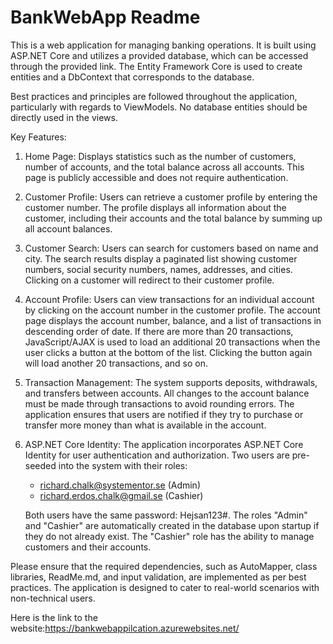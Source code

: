# BankWebApp Readme

This is a web application for managing banking operations. It is built using ASP.NET Core and utilizes a provided database, which can be accessed through the provided link. The Entity Framework Core is used to create entities and a DbContext that corresponds to the database.

Best practices and principles are followed throughout the application, particularly with regards to ViewModels. No database entities should be directly used in the views.

Key Features:

1. Home Page: Displays statistics such as the number of customers, number of accounts, and the total balance across all accounts. This page is publicly accessible and does not require authentication.

2. Customer Profile: Users can retrieve a customer profile by entering the customer number. The profile displays all information about the customer, including their accounts and the total balance by summing up all account balances.

3. Customer Search: Users can search for customers based on name and city. The search results display a paginated list showing customer numbers, social security numbers, names, addresses, and cities. Clicking on a customer will redirect to their customer profile.

4. Account Profile: Users can view transactions for an individual account by clicking on the account number in the customer profile. The account page displays the account number, balance, and a list of transactions in descending order of date. If there are more than 20 transactions, JavaScript/AJAX is used to load an additional 20 transactions when the user clicks a button at the bottom of the list. Clicking the button again will load another 20 transactions, and so on.

5. Transaction Management: The system supports deposits, withdrawals, and transfers between accounts. All changes to the account balance must be made through transactions to avoid rounding errors. The application ensures that users are notified if they try to purchase or transfer more money than what is available in the account.

6. ASP.NET Core Identity: The application incorporates ASP.NET Core Identity for user authentication and authorization. Two users are pre-seeded into the system with their roles:
   - richard.chalk@systementor.se (Admin)
   - richard.erdos.chalk@gmail.se (Cashier)

   Both users have the same password: Hejsan123#. The roles "Admin" and "Cashier" are automatically created in the database upon startup if they do not already exist. The "Cashier" role has the ability to manage customers and their accounts.

Please ensure that the required dependencies, such as AutoMapper, class libraries, ReadMe.md, and input validation, are implemented as per best practices. The application is designed to cater to real-world scenarios with non-technical users.

Here is the link to the website:https://bankwebappilcation.azurewebsites.net/
